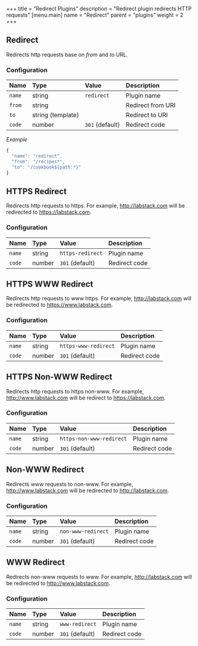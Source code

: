 +++
title = "Redirect Plugins"
description = "Redirect plugin redirects HTTP requests"
[menu.main]
  name = "Redirect"
  parent = "plugins"
  weight = 2
+++

## Redirect

Redirects http requests base on *from* and *to* URL.

### Configuration

Name | Type | Value | Description
:--- | :--- | :--- | :----------
`name` | string | `redirect` | Plugin name
`from` | string | | Redirect from URI
`to` | string (template) | | Redirect to URI
`code` | number | `301` (default) | Redirect code

*Example*

```js
{
  "name": "redirect",
  "from": "/recipes*",
  "to": "/cookbook${path:*}"
}
```

## HTTPS Redirect

Redirects http requests to https. For example, http://labstack.com will be redirected
to https://labstack.com.

### Configuration

Name | Type | Value | Description
:--- | :--- | :--- | :----------
`name` | string | `https-redirect` | Plugin name
`code` | number | `301` (default) | Redirect code

## HTTPS WWW Redirect

Redirects http requests to www https. For example, http://labstack.com will be redirected to https://www.labstack.com.

### Configuration

Name | Type | Value | Description
:--- | :--- | :--- | :----------
`name` | string | `https-www-redirect` | Plugin name
`code` | number | `301` (default) | Redirect code

## HTTPS Non-WWW Redirect

Redirects http requests to https non-www. For example, http://www.labstack.com will
be redirect to https://labstack.com.

### Configuration

Name | Type | Value | Description
:--- | :--- | :--- | :----------
`name` | string | `https-non-www-redirect` | Plugin name
`code` | number | `301` (default) | Redirect code

## Non-WWW Redirect

Redirects www requests to non-www. For example, http://www.labstack.com will be
redirected to http://labstack.com.

### Configuration

Name | Type | Value | Description
:--- | :--- | :--- | :----------
`name` | string | `non-www-redirect` | Plugin name
`code` | number | `301` (default) | Redirect code

## WWW Redirect

Redirects non-www requests to www.
For example, http://labstack.com will be redirected to http://www.labstack.com.

### Configuration

Name | Type | Value | Description
:--- | :--- | :--- | :----------
`name` | string | `www-redirect` | Plugin name
`code` | number | `301` (default) | Redirect code
